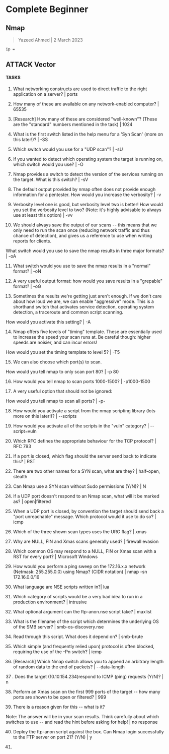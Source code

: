 # Complete Beginner

## Nmap

> Yazeed Ahmed | 2 March 2023

```````````````````````
ip = 

```````````````````````

## ATTACK Vector


####  TASKS

1. What networking constructs are used to direct traffic to the right application on a server? | ports

2. How many of these are available on any network-enabled computer? | 65535

3. [Research] How many of these are considered "well-known"? (These are the "standard" numbers mentioned in the task) | 1024

4. What is the first switch listed in the help menu for a 'Syn Scan' (more on this later!)? | -SS

5. Which switch would you use for a "UDP scan"? | -sU

6. If you wanted to detect which operating system the target is running on, which switch would you use? | -O

7. Nmap provides a switch to detect the version of the services running on the target. What is this switch? | -sV

8. The default output provided by nmap often does not provide enough information for a pentester. How would you increase the verbosity? | -v

9. Verbosity level one is good, but verbosity level two is better! How would you set the verbosity level to two?
(Note: it's highly advisable to always use at least this option) | -vv

10. We should always save the output of our scans -- this means that we only need to run the scan once (reducing network traffic and thus chance of detection), and gives us a reference to use when writing reports for clients.

What switch would you use to save the nmap results in three major formats? | -oA

11. What switch would you use to save the nmap results in a "normal" format? | -oN

12. A very useful output format: how would you save results in a "grepable" format? | -oG

13. Sometimes the results we're getting just aren't enough. If we don't care about how loud we are, we can enable "aggressive" mode. This is a shorthand switch that activates service detection, operating system detection, a traceroute and common script scanning.

How would you activate this setting? | -A

14. Nmap offers five levels of "timing" template. These are essentially used to increase the speed your scan runs at. Be careful though: higher speeds are noisier, and can incur errors!

How would you set the timing template to level 5? | -T5

15. We can also choose which port(s) to scan.

How would you tell nmap to only scan port 80? | -p 80

16. How would you tell nmap to scan ports 1000-1500? | -p1000-1500

17. A very useful option that should not be ignored:

How would you tell nmap to scan all ports? | -p-

18. How would you activate a script from the nmap scripting library (lots more on this later!)? | --scripts

19. How would you activate all of the scripts in the "vuln" category? | --script=vuln

20. Which RFC defines the appropriate behaviour for the TCP protocol? | RFC 793

21. If a port is closed, which flag should the server send back to indicate this? | RST

22.  There are two other names for a SYN scan, what are they? | half-open, stealth

23. Can Nmap use a SYN scan without Sudo permissions (Y/N)? | N

24.  If a UDP port doesn't respond to an Nmap scan, what will it be marked as? | open|filtered

25. When a UDP port is closed, by convention the target should send back a "port unreachable" message. Which protocol would it use to do so? | icmp

26.  Which of the three shown scan types uses the URG flag? | xmas

27. Why are NULL, FIN and Xmas scans generally used? | firewall evasion

28. Which common OS may respond to a NULL, FIN or Xmas scan with a RST for every port? | Microsoft Windows 

29.  How would you perform a ping sweep on the 172.16.x.x network (Netmask: 255.255.0.0) using Nmap? (CIDR notation) | nmap -sn 172.16.0.0/16

30.  What language are NSE scripts written in?| lua

31. Which category of scripts would be a very bad idea to run in a production environment? | intrusive

32. What optional argument can the ftp-anon.nse script take? | maxlist

33. What is the filename of the script which determines the underlying OS of the SMB server? | smb-os-discovery.nse

34. Read through this script. What does it depend on? | smb-brute

35.  Which simple (and frequently relied upon) protocol is often blocked, requiring the use of the -Pn switch? | icmp

36. [Research] Which Nmap switch allows you to append an arbitrary length of random data to the end of packets? | --data-length 

37 . Does the target (10.10.154.234)respond to ICMP (ping) requests (Y/N)? | n

38. Perform an Xmas scan on the first 999 ports of the target -- how many ports are shown to be open or filtered? | 999

39. There is a reason given for this -- what is it?

Note: The answer will be in your scan results. Think carefully about which switches to use -- and read the hint before asking for help! | no response


40. Deploy the ftp-anon script against the box. Can Nmap login successfully to the FTP server on port 21? (Y/N) | y

41. 
























